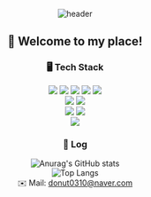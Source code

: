 <!--
**donut0310/donut0310** is a ✨ _special_ ✨ repository because its `README.md` (this file) appears on your GitHub profile.

Here are some ideas to get you started:

- 🔭 I’m currently working on ...
- 🌱 I’m currently learning ...
- 👯 I’m looking to collaborate on ...
- 🤔 I’m looking for help with ...
- 💬 Ask me about ...
- 📫 How to reach me: ...
- 😄 Pronouns: ...
- ⚡ Fun fact: ...
-->

<div align="center">

![header](https://capsule-render.vercel.app/api?type=transparent&color=auto&height=300&section=header&text=0RYUL%20&fontSize=50&fontColor=9166f2)
## 🤗 Welcome to my place!

### 🖥️ Tech Stack
<img src="https://img.shields.io/badge/Node.js-white?style=flat-square&logo=Node.js&logoColor=339933&color=green"/>
<img src="https://img.shields.io/badge/Java-white?style=flat-square&logo=Java&logoColor=47A248&color=863f7b"/>
<img src="https://img.shields.io/badge/Python-white?style=flat-square&logo=Python&logoColor=FEFEFE&color=blue"/>
<img src="https://img.shields.io/badge/JavaScript-white?style=flat-square&logo=JavaScript&logoColor=FEFEFE&color=F7DF1E"/>
<img src="https://img.shields.io/badge/TypeScript-white?style=flat-square&logo=TypeScript&logoColor=FEFEFE&color=3178C6"/>
<br>
<img src="https://img.shields.io/badge/Express-white?style=flat-square&logo=Express&logoColor=4479A1&color=black"/>
<img src="https://img.shields.io/badge/Spring-white?style=flat-square&logo=Spring&logoColor=47A248&color=white"/>
<br>
<img src="https://img.shields.io/badge/MongoDB-white?style=flat-square&logo=MongoDB&logoColor=47A248&color=white"/>
<img src="https://img.shields.io/badge/MySQL-white?style=flat-square&logo=MySQL&logoColor=FEFEFE&color=4593db"/>
<br>
<img src="https://img.shields.io/badge/AWS-white?style=flat-square&logo=Amazon AWS&logoColor=FEFEFE&color=232F3E"/>

### 💾 Log
![Anurag's GitHub stats](https://github-readme-stats.vercel.app/api?username=donut0310&theme=shades-of-purple&show_icons=true)
<br>
![Top Langs](https://github-readme-stats.vercel.app/api/top-langs/?username=donut0310&layout=compact&theme=shades-of-purple)
<br>
✉️ Mail: [donut0310@naver.com](mailto:donut0310@naver.com)
</div>
